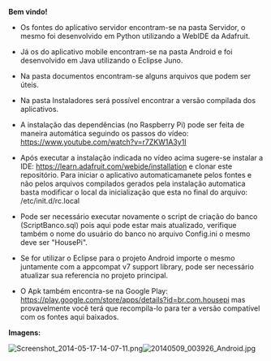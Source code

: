 **Bem vindo!**

* Os  fontes do aplicativo servidor encontram-se na pasta Servidor, o mesmo foi desenvolvido em Python utilizando a WebIDE da Adafruit.
 
* Já os do aplicativo mobile encontram-se na pasta Android e foi desenvolvido em Java utilizando o Eclipse Juno.
 
* Na pasta documentos encontram-se alguns arquivos que podem ser úteis.
 
* Na pasta Instaladores será possível encontrar a versão compilada dos aplicativos.
 
* A instalação das dependências (no Raspberry Pi) pode ser feita de maneira automática seguindo os passos do vídeo: https://www.youtube.com/watch?v=r7ZKW1A3y1I
 
* Após executar a instalação indicada no vídeo acima sugere-se instalar a IDE: https://learn.adafruit.com/webide/installation e clonar este repositório. Para iniciar o aplicativo automaticamanete pelos fontes e não pelos arquivos compilados gerados pela instalação automatica basta modificar o local da inicialização que esta no final do arquivo: /etc/init.d/rc.local

* Pode ser necessário executar novamente o script de criação do banco (ScriptBanco.sql) pois aqui pode estar mais atualizado, verifique também o nome do usuário do banco no arquivo Config.ini o mesmo deve ser "HousePi".

* Se for utilizar o Eclipse para o projeto Android importe o mesmo juntamente com a appcompat v7 support library, pode ser necessário atualizar sua referencia no projeto principal.

* O Apk também encontra-se na Google Play: https://play.google.com/store/apps/details?id=br.com.housepi mas provavelmente você terá que recompila-lo para ter a versão compatível com os fontes aqui baixados.


**Imagens:**

![Screenshot_2014-05-17-14-07-11.png](https://bitbucket.org/repo/KbG8KA/images/2324044091-Screenshot_2014-05-17-14-07-11.png)![20140509_003926_Android.jpg](https://bitbucket.org/repo/KbG8KA/images/2019319887-20140509_003926_Android.jpg)